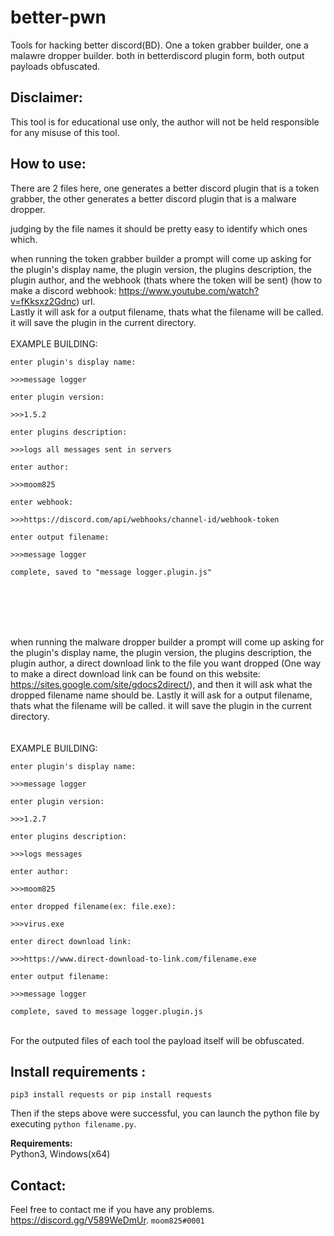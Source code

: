 # better-pwn

Tools for hacking better discord(BD). One a token grabber builder, one a malawre dropper builder. both in betterdiscord plugin form, both output payloads obfuscated.<br>

## **Disclaimer:**

This tool is for educational use only, the author will not be held responsible for any misuse of this tool.<br>

## **How to use:**
There are 2 files here, one generates a better discord plugin that is a token grabber, the other generates a better discord plugin that is a malware dropper.<br>

judging by the file names it should be pretty easy to identify which ones which.<br>

when running the token grabber builder a prompt will come up asking for the plugin's display name, the plugin version, the plugins description, the plugin author, and the webhook (thats where the token will be sent) (how to make a discord webhook: https://www.youtube.com/watch?v=fKksxz2Gdnc) url.<br>
Lastly it will ask for a output filename, thats what the filename will be called.<br>
it will save the plugin in the current directory.<br>
<br>
EXAMPLE BUILDING:
```
enter plugin's display name:

>>>message logger

enter plugin version:

>>>1.5.2

enter plugins description:

>>>logs all messages sent in servers

enter author:

>>>moom825

enter webhook: 

>>>https://discord.com/api/webhooks/channel-id/webhook-token

enter output filename: 

>>>message logger

complete, saved to "message logger.plugin.js"
```
<br>
<br>
<br>
<br>

when running the malware dropper builder a prompt will come up asking for the plugin's display name, the plugin version, the plugins description, the plugin author, a direct download link to the file you want dropped (One way to make a direct download link can be found on this website: https://sites.google.com/site/gdocs2direct/), and then it will ask what the dropped filename name should be.
Lastly it will ask for a output filename, thats what the filename will be called.
it will save the plugin in the current directory.<br>
<br>
<br>
EXAMPLE BUILDING:
```
enter plugin's display name: 

>>>message logger

enter plugin version: 

>>>1.2.7

enter plugins description: 

>>>logs messages

enter author: 

>>>moom825

enter dropped filename(ex: file.exe): 

>>>virus.exe

enter direct download link: 

>>>https://www.direct-download-to-link.com/filename.exe

enter output filename: 

>>>message logger

complete, saved to message logger.plugin.js
```
<br>
For the outputed files of each tool the payload itself will be obfuscated.

## **Install requirements** :
```
pip3 install requests or pip install requests
```
Then if the steps above were successful, you can launch the python file by executing ```python filename.py```.

**Requirements:**\
Python3, Windows(x64)

## **Contact:**
Feel free to contact me if you have any problems.
https://discord.gg/V589WeDmUr. ```moom825#0001```
